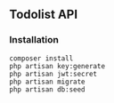 ## Todolist API

### Installation

```
composer install
php artisan key:generate
php artisan jwt:secret
php artisan migrate
php artisan db:seed
```
